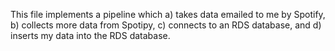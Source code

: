 This file implements a pipeline which a) takes data emailed to me by Spotify, b) collects more data from Spotipy, c) connects to an RDS database, and d) inserts my data into the RDS database.
